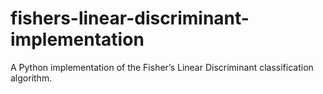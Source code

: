 # fishers-linear-discriminant-implementation

A Python implementation of the Fisher’s Linear Discriminant classification algorithm.
